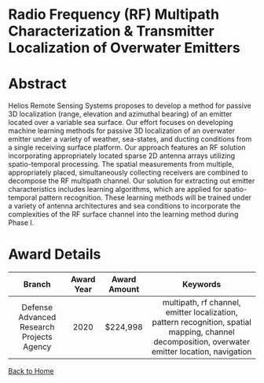 
Radio Frequency (RF) Multipath Characterization &amp; Transmitter Localization of Overwater Emitters
====================================================================================================

# Abstract


Helios Remote Sensing Systems proposes to develop a method for passive 3D localization (range, elevation and azimuthal bearing) of an emitter located over a variable sea surface. Our effort focuses on developing machine learning methods for passive 3D localization of an overwater emitter under a variety of weather, sea-states, and ducting conditions from a single receiving surface platform. Our approach features an RF solution incorporating appropriately located sparse 2D antenna arrays utilizing spatio-temporal processing. The spatial measurements from multiple, appropriately placed, simultaneously collecting receivers are combined to decompose the RF multipath channel. Our solution for extracting out emitter characteristics includes learning algorithms, which are applied for spatio-temporal pattern recognition. These learning methods will be trained under a variety of antenna architectures and sea conditions to incorporate the complexities of the RF surface channel into the learning method during Phase I.  

# Award Details

|Branch|Award Year|Award Amount|Keywords|
| :---: | :---: | :---: | :---: |
|Defense Advanced Research Projects Agency|2020|$224,998|multipath, rf channel, emitter localization, pattern recognition, spatial mapping, channel decomposition, overwater emitter location, navigation|
  
  


[Back to Home](https://github.com/chrischow/dod_sbir_awards/Reports/CC/#1227)